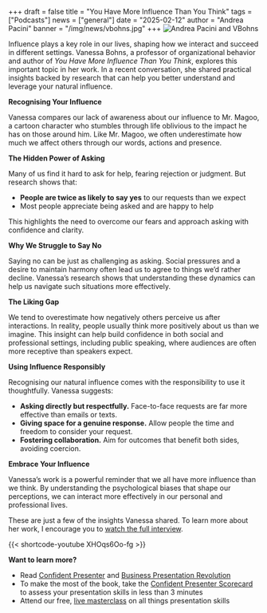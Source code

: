 +++
draft = false
title = "You Have More Influence Than You Think"
tags = ["Podcasts"]
news = ["general"]
date = "2025-02-12"
author = "Andrea Pacini"
banner = "/img/news/vbohns.jpg"
+++
![Andrea Pacini and VBohns](/img/news/vbohns.jpg "AP and VB")

Influence plays a key role in our lives, shaping how we interact and succeed in different settings. Vanessa Bohns, a professor of organizational behavior and author of *You Have More Influence Than You Think*, explores this important topic in her work. In a recent conversation, she shared practical insights backed by research that can help you better understand and leverage your natural influence.

**Recognising Your Influence**

Vanessa compares our lack of awareness about our influence to Mr. Magoo, a cartoon character who stumbles through life oblivious to the impact he has on those around him. Like Mr. Magoo, we often underestimate how much we affect others through our words, actions and presence.

**The Hidden Power of Asking**

Many of us find it hard to ask for help, fearing rejection or judgment. But research shows that:

* **People are twice as likely to say yes** to our requests than we expect
* Most people appreciate being asked and are happy to help

This highlights the need to overcome our fears and approach asking with confidence and clarity.

**Why We Struggle to Say No**

Saying no can be just as challenging as asking. Social pressures and a desire to maintain harmony often lead us to agree to things we’d rather decline. Vanessa’s research shows that understanding these dynamics can help us navigate such situations more effectively.

**The Liking Gap**

We tend to overestimate how negatively others perceive us after interactions. In reality, people usually think more positively about us than we imagine. This insight can help build confidence in both social and professional settings, including public speaking, where audiences are often more receptive than speakers expect.

**Using Influence Responsibly**

Recognising our natural influence comes with the responsibility to use it thoughtfully. Vanessa suggests:

* **Asking directly but respectfully.** Face-to-face requests are far more effective than emails or texts.
* **Giving space for a genuine response.** Allow people the time and freedom to consider your request.
* **Fostering collaboration.** Aim for outcomes that benefit both sides, avoiding coercion.

**Embrace Your Influence**

Vanessa’s work is a powerful reminder that we all have more influence than we think. By understanding the psychological biases that shape our perceptions, we can interact more effectively in our personal and professional lives.

These are just a few of the insights Vanessa shared. To learn more about her work, I encourage you to [watch the full interview](https://youtu.be/XHOqs6Oo-fg). 

{{< shortcode-youtube XHOqs6Oo-fg >}}

**Want to learn more?** 

* Read [Confident Presenter](<>) and [Business Presentation Revolution ](<>)
* To make the most of the book, take the [Confident Presenter Scorecard](<>) to assess your presentation skills in less than 3 minutes
* Attend our free, [live masterclass](<>) on all things presentation skills
